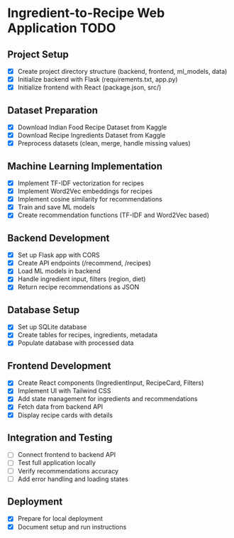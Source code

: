 # Ingredient-to-Recipe Web Application TODO

## Project Setup
- [x] Create project directory structure (backend, frontend, ml_models, data)
- [x] Initialize backend with Flask (requirements.txt, app.py)
- [x] Initialize frontend with React (package.json, src/)

## Dataset Preparation
- [x] Download Indian Food Recipe Dataset from Kaggle
- [x] Download Recipe Ingredients Dataset from Kaggle
- [x] Preprocess datasets (clean, merge, handle missing values)

## Machine Learning Implementation
- [x] Implement TF-IDF vectorization for recipes
- [x] Implement Word2Vec embeddings for recipes
- [x] Implement cosine similarity for recommendations
- [x] Train and save ML models
- [x] Create recommendation functions (TF-IDF and Word2Vec based)

## Backend Development
- [x] Set up Flask app with CORS
- [x] Create API endpoints (/recommend, /recipes)
- [x] Load ML models in backend
- [x] Handle ingredient input, filters (region, diet)
- [x] Return recipe recommendations as JSON

## Database Setup
- [x] Set up SQLite database
- [x] Create tables for recipes, ingredients, metadata
- [x] Populate database with processed data

## Frontend Development
- [x] Create React components (IngredientInput, RecipeCard, Filters)
- [x] Implement UI with Tailwind CSS
- [x] Add state management for ingredients and recommendations
- [x] Fetch data from backend API
- [x] Display recipe cards with details

## Integration and Testing
- [ ] Connect frontend to backend API
- [ ] Test full application locally
- [ ] Verify recommendations accuracy
- [ ] Add error handling and loading states

## Deployment
- [x] Prepare for local deployment
- [x] Document setup and run instructions
